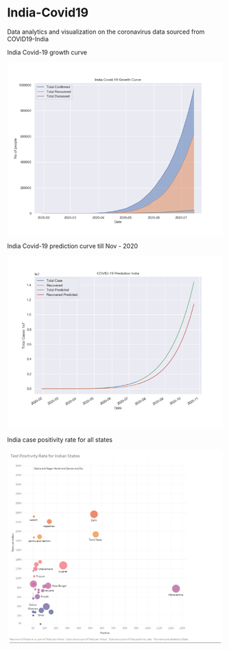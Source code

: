 # India-Covid19
Data analytics and visualization on the coronavirus data sourced from COVID19-India

India Covid-19 growth curve

![alt text](plots/growth_curve.png)

India Covid-19 prediction curve till Nov - 2020

![alt text](plots/predictioncurve-11-2020.png)

India case positivity rate for all states

![alt text](plots/Dashboard1.png)
